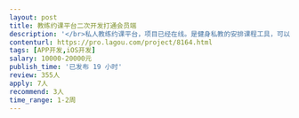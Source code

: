 ```yaml
---                
layout: post       
title: 教练约课平台二次开发打通会员端           
description: '</br>私人教练约课平台，项目已经在线。是健身私教的安排课程工具，可以设置课程，备忘。</br></br>现在需要在原来功能基础上二次开发，打通会员端，让教练设置的课程可以通知会员。通过会员微信服务号，和会员形成绑定，会员服务号已经开发好。为此需要在app开发会员绑定功能，课程通知功能，课程申请功能。只需要针对ios，不需要针对安卓。</br></br>后端数据是php写的，已经完成并有接口。后端技术能力不错，沟通良好。</br>但是第一次开发的iosAPP代码不太好，可以提供代码进行判断。</br></br>可以直接二次开发，但希望是代码重构，不过经费和时间有限。如果这个项目合作成功，且配合效率快速，后续会有其他功能陆续提交，希望维持长期合作关系。</br>'     
contenturl: https://pro.lagou.com/project/8164.html      
tags: [APP开发,iOS开发]            
salary: 10000-20000元          
publish_time: '已发布 19 小时'         
review: 355人                   
apply: 7人                   
recommend: 3人                   
time_range: 1-2周              
---                 
```

